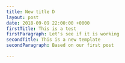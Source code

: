 ```yaml
---
title: New title D
layout: post
date: 2018-09-09 22:00:00 +0000
firstTitle: This is a test
firstParagraph: Let's see if it is working
secondTitle: This is a new template
secondParagraph: Based on our first post

---
```


